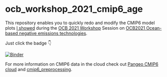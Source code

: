 # ocb_workshop_2021_cmip6_age

This repository enables you to quickly redo and modify the CMIP6 model plots [I showed](https://www.youtube.com/watch?v=IJLeAXAgYlU&t=1s) during the [OCB 2021 Workshop](https://web.whoi.edu/ocb-workshop/#2021Plenary) Session on [OCB2021 Ocean-based negative emissions technologies](https://www.youtube.com/playlist?list=PL2JK_uZ15iZBiAdDXMX_mbXfUfpDZ3TzW ).

Just click the badge 👇

[![Binder](https://binder.pangeo.io/badge_logo.svg)](https://binder.pangeo.io/v2/gh/jbusecke/ocb_workshop_2021_cmip6_age/main?filepath=cmip6_age.ipynb)


For more information on CMIP6 data in the cloud check out [Pangeo CMIP6 cloud](https://pangeo-data.github.io/pangeo-cmip6-cloud/) and [cmip6_preprocessing](https://github.com/jbusecke/cmip6_preprocessing).
